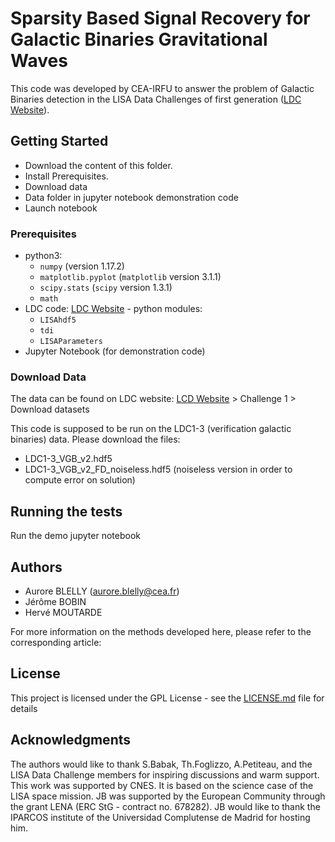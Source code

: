 # Sparsity Based Signal Recovery for Galactic Binaries Gravitational Waves

This code was developed by CEA-IRFU to answer the problem of Galactic Binaries detection in the LISA Data Challenges of first generation ([LDC Website](https://lisa-ldc.lal.in2p3.fr/ldc)).

## Getting Started

* Download the content of this folder.
* Install Prerequisites.
* Download data
* Data folder in jupyter notebook demonstration code
* Launch notebook

### Prerequisites

* python3:
  - `numpy` (version 1.17.2)
  - `matplotlib.pyplot` (`matplotlib` version 3.1.1)
  - `scipy.stats` (`scipy` version 1.3.1)
  - `math`
* LDC code: [LDC Website](https://lisa-ldc.lal.in2p3.fr/ldc) - python modules:
  - `LISAhdf5`
  - `tdi`
  - `LISAParameters`
* Jupyter Notebook (for demonstration code)


### Download Data

The data can be found on LDC website: [LCD Website](https://lisa-ldc.lal.in2p3.fr/ldc) > Challenge 1 > Download datasets



This code is supposed to be run on the LDC1-3 (verification galactic binaries) data. Please download the files:

* LDC1-3_VGB_v2.hdf5
* LDC1-3_VGB_v2_FD_noiseless.hdf5  (noiseless version in order to compute error on solution)

## Running the tests

Run the demo jupyter notebook

## Authors
* Aurore BLELLY (aurore.blelly@cea.fr)
* Jérôme BOBIN
* Hervé MOUTARDE

For more information on the methods developed here, please refer to the corresponding article:

## License

This project is licensed under the GPL License - see the [LICENSE.md](LICENSE.md) file for details

## Acknowledgments

The authors would like to thank S.Babak, Th.Foglizzo, A.Petiteau, and the LISA Data Challenge members for inspiring discussions and warm support. This work was supported by CNES. It is based on the science case of the LISA space mission. JB was supported by the European Community through the grant LENA (ERC StG - contract no. 678282). JB would like to thank the IPARCOS institute of the Universidad Complutense de Madrid for hosting him.
